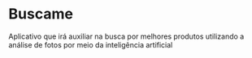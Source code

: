 # Buscame
Aplicativo que irá auxiliar na busca por melhores produtos utilizando a análise de fotos por meio da inteligência artificial
